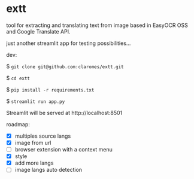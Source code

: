 # extt

tool for extracting and translating text from image based in EasyOCR OSS and Google Translate API.

just another streamlit app for testing possibilities...

dev:

$ `git clone git@github.com:claromes/extt.git`

$ `cd extt`

$ `pip install -r requirements.txt`

$ `streamlit run app.py`

Streamlit will be served at http://localhost:8501

roadmap:

- [x] multiples source langs
- [x] image from url
- [ ] browser extension with a context menu
- [x] style
- [x] add more langs
- [ ] image langs auto detection